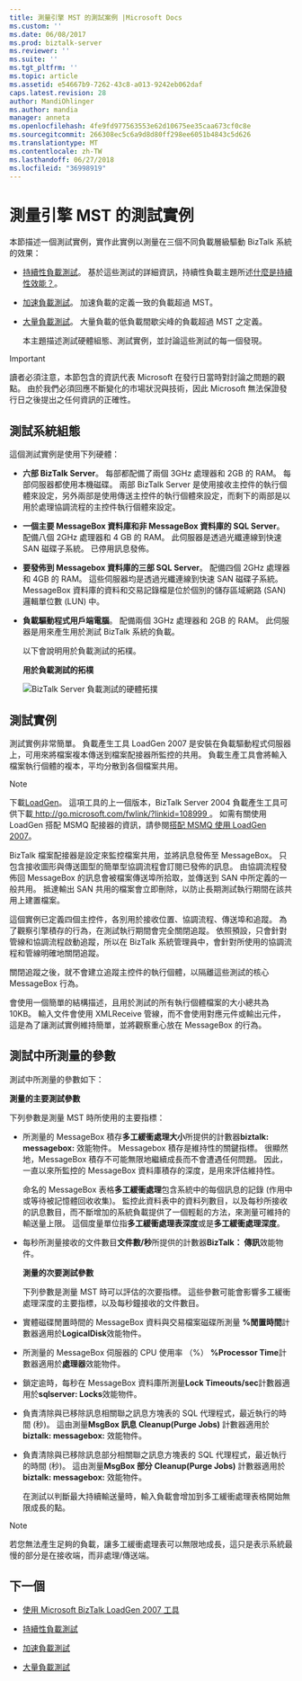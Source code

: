 ```yaml
---
title: 測量引擎 MST 的測試案例 |Microsoft Docs
ms.custom: ''
ms.date: 06/08/2017
ms.prod: biztalk-server
ms.reviewer: ''
ms.suite: ''
ms.tgt_pltfrm: ''
ms.topic: article
ms.assetid: e54667b9-7262-43c8-a013-9242eb062daf
caps.latest.revision: 28
author: MandiOhlinger
ms.author: mandia
manager: anneta
ms.openlocfilehash: 4fe9fd977563553e62d10675ee35caa673cf0c8e
ms.sourcegitcommit: 266308ec5c6a9d8d80ff298ee6051b4843c5d626
ms.translationtype: MT
ms.contentlocale: zh-TW
ms.lasthandoff: 06/27/2018
ms.locfileid: "36998919"
---
```

# <a name="test-scenarios-for-measuring-mst-of-the-engine"></a>測量引擎 MST 的測試實例
本節描述一個測試實例，實作此實例以測量在三個不同負載層級驅動 BizTalk 系統的效果：  
  
- [持續性負載測試](../core/sustainable-load-test.md)。 基於這些測試的詳細資訊，持續性負載主題所述[什麼是持續性效能？](../core/what-is-sustainable-performance.md)。  
  
- [加速負載測試](../core/overdrive-load-test.md)。 加速負載的定義一致的負載超過 MST。  
  
- [大量負載測試](../core/floodgate-load-test.md)。 大量負載的低負載間歇尖峰的負載超過 MST 之定義。  
  
  本主題描述測試硬體組態、測試實例，並討論這些測試的每一個發現。  
  
> [!IMPORTANT]
>  讀者必須注意，本節包含的資訊代表 Microsoft 在發行日當時對討論之問題的觀點。 由於我們必須回應不斷變化的市場狀況與技術，因此 Microsoft 無法保證發行日之後提出之任何資訊的正確性。  
  
## <a name="test-system-configuration"></a>測試系統組態  
 這個測試實例是使用下列硬體：  
  
- **六部 BizTalk Server**。 每部都配備了兩個 3GHz 處理器和 2GB 的 RAM。 每部伺服器都使用本機磁碟。 兩部 BizTalk Server 是使用接收主控件的執行個體來設定，另外兩部是使用傳送主控件的執行個體來設定，而剩下的兩部是以用於處理協調流程的主控件執行個體來設定。  
  
- **一個主要 MessageBox 資料庫和非 MessageBox 資料庫的 SQL Server**。 配備八個 2GHz 處理器和 4 GB 的 RAM。 此伺服器是透過光纖連線到快速 SAN 磁碟子系統。 已停用訊息發佈。  
  
- **要發佈到 Messagebox 資料庫的三部 SQL Server**。 配備四個 2GHz 處理器和 4GB 的 RAM。 這些伺服器均是透過光纖連線到快速 SAN 磁碟子系統。 MessageBox 資料庫的資料和交易記錄檔是位於個別的儲存區域網路 (SAN) 邏輯單位數 (LUN) 中。  
  
- **負載驅動程式用戶端電腦**。 配備兩個 3GHz 處理器和 2GB 的 RAM。 此伺服器是用來產生用於測試 BizTalk 系統的負載。  
  
  以下會說明用於負載測試的拓樸。  
  
  **用於負載測試的拓樸**  
  
  ![BizTalk Server 負載測試的硬體拓撲](../core/media/bts06-msttopology.gif "BTS06_MSTTopology")  
  
## <a name="the-test-scenario"></a>測試實例  
 測試實例非常簡單。 負載產生工具 LoadGen 2007 是安裝在負載驅動程式伺服器上，可用來將檔案複本傳送到檔案配接器所監控的共用。 負載生產工具會將輸入檔案執行個體的複本，平均分散到各個檔案共用。  
  
> [!NOTE]
>  下載[LoadGen](https://www.microsoft.com/download/details.aspx?id=14925)。 這項工具的上一個版本，BizTalk Server 2004 負載產生工具可供下載[ http://go.microsoft.com/fwlink/?linkid=108999 ](http://go.microsoft.com/fwlink/?linkid=108999)。 如需有關使用 LoadGen 搭配 MSMQ 配接器的資訊，請參閱[搭配 MSMQ 使用 LoadGen 2007](../core/using-loadgen-2007-with-msmq.md)。  
  
 BizTalk 檔案配接器是設定來監控檔案共用，並將訊息發佈至 MessageBox。 只包含接收圖形與傳送圖型的簡單型協調流程會訂閱已發佈的訊息。 由協調流程發佈回 MessageBox 的訊息會被檔案傳送埠所拾取，並傳送到 SAN 中所定義的一般共用。 抵達輸出 SAN 共用的檔案會立即刪除，以防止長期測試執行期間在該共用上建置檔案。  
  
 這個實例已定義四個主控件，各別用於接收位置、協調流程、傳送埠和追蹤。 為了觀察引擎積存的行為，在測試執行期間會完全關閉追蹤。 依照預設，只會針對管線和協調流程啟動追蹤，所以在 BizTalk 系統管理員中，會針對所使用的協調流程和管線明確地關閉追蹤。  
  
 關閉追蹤之後，就不會建立追蹤主控件的執行個體，以隔離這些測試的核心 MessageBox 行為。  
  
 會使用一個簡單的結構描述，且用於測試的所有執行個體檔案的大小總共為 10KB。 輸入文件會使用 XMLReceive 管線，而不會使用對應元件或輸出元件，這是為了讓測試實例維持簡單，並將觀察重心放在 MessageBox 的行為。  
  
## <a name="parameters-measured-in-the-test"></a>測試中所測量的參數  
 測試中所測量的參數如下：  
  
 **測量的主要測試參數**  
  
 下列參數是測量 MST 時所使用的主要指標：  
  
- 所測量的 MessageBox 積存**多工緩衝處理大小**所提供的計數器**biztalk: messagebox:** 效能物件。 Messagebox 積存是維持性的關鍵指標。 很顯然地，MessageBox 積存不可能無限地繼續成長而不會遭遇任何問題。 因此，一直以來所監控的 MessageBox 資料庫積存的深度，是用來評估維持性。  
  
   命名的 MessageBox 表格**多工緩衝處理**包含系統中的每個訊息的記錄 (作用中或等待被記憶體回收收集)。 監控此資料表中的資料列數目，以及每秒所接收的訊息數目，而不斷增加的系統負載提供了一個輕鬆的方法，來測量可維持的輸送量上限。 這個度量單位指**多工緩衝處理表深度**或是**多工緩衝處理深度**。  
  
- 每秒所測量接收的文件數目**文件數/秒**所提供的計數器**BizTalk： 傳訊**效能物件。  
  
  **測量的次要測試參數**  
  
  下列參數是測量 MST 時可以評估的次要指標。 這些參數可能會影響多工緩衝處理深度的主要指標，以及每秒鐘接收的文件數目。  
  
- 實體磁碟閒置時間的 MessageBox 資料與交易檔案磁碟所測量 **%閒置時間**計數器適用於**LogicalDisk**效能物件。  
  
- 所測量的 MessageBox 伺服器的 CPU 使用率 （%） **%Processor Time**計數器適用於**處理器**效能物件。  
  
- 鎖定逾時，每秒在 MessageBox 資料庫所測量**Lock Timeouts/sec**計數器適用於**sqlserver: Locks**效能物件。  
  
- 負責清除與已移除訊息相關聯之訊息方塊表的 SQL 代理程式，最近執行的時間 (秒)。 這由測量**MsgBox 訊息 Cleanup(Purge Jobs)** 計數器適用於**biztalk: messagebox:** 效能物件。  
  
- 負責清除與已移除訊息部分相關聯之訊息方塊表的 SQL 代理程式，最近執行的時間 (秒)。 這由測量**MsgBox 部分 Cleanup(Purge Jobs)** 計數器適用於**biztalk: messagebox:** 效能物件。  
  
  在測試以判斷最大持續輸送量時，輸入負載會增加到多工緩衝處理表格開始無限成長的點。  
  
> [!NOTE]
>  若您無法產生足夠的負載，讓多工緩衝處理表可以無限地成長，這只是表示系統最慢的部分是在接收端，而非處理/傳送端。  
  

## <a name="next"></a>下一個
  
-   [使用 Microsoft BizTalk LoadGen 2007 工具](../core/using-the-microsoft-biztalk-loadgen-2007-tool.md)  
  
-   [持續性負載測試](../core/sustainable-load-test.md)  
  
-   [加速負載測試](../core/overdrive-load-test.md)  
  
-   [大量負載測試](../core/floodgate-load-test.md)